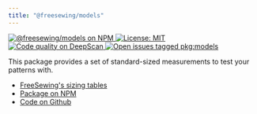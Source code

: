 ```yaml
---
title: "@freesewing/models"
---
```


<p>
  <a
    href='https://www.npmjs.com/package/@freesewing/models'
    title='@freesewing/models on NPM'
  >
    <img
      src='https://img.shields.io/npm/v/@freesewing/models.svg'
      alt='@freesewing/models on NPM'
    />
  </a>
  <a 
    href="https://opensource.org/licenses/MIT" 
    title="License: MIT" 
  >
    <img
      src='https://img.shields.io/npm/l/@freesewing/models.svg?label=License'
      alt="License: MIT"
    />
  </a>
  <a
    href="https://deepscan.io/dashboard#view=project&tid=2114&pid=2993&bid=23256"
    title="Code quality on DeepScan"
  >
    <img
      src="https://deepscan.io/api/teams/2114/projects/2993/branches/23256/badge/grade.svg"
      alt="Code quality on DeepScan"
    />
  </a>
  <a
    href='https://github.com/freesewing/freesewing/issues?q=is%3Aissue+is%3Aopen+label%3Apkg%3Amodels'
    title='Open issues tagged pkg:models'
  >
    <img
      src='https://img.shields.io/github/issues/freesewing/freesewing/pkg:models.svg?label=Issues'
      alt='Open issues tagged pkg:models'
    />
  </a>
</p>

This package provides a set of standard-sized measurements to test your patterns with.

<ul class='links'>
  <li><a href='https://freesewing.org/docs/various/sizes'>FreeSewing's sizing tables</a></li>
  <li><a href='https://www.npmjs.com/package/@freesewing/models'>Package on NPM</a></li>
  <li><a href='https://github.com/freesewing/freesewing/tree/develop/packages/models'>Code on Github</a></li>
</ul>

